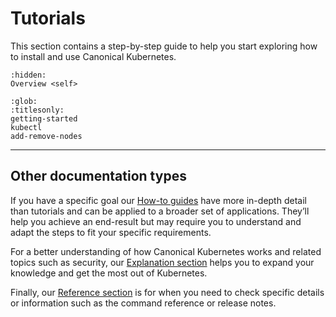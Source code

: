 # Tutorials

This section contains a step-by-step guide to help you start exploring how to
install and use Canonical Kubernetes.

```{toctree}
:hidden:
Overview <self>
```

```{toctree}
:glob:
:titlesonly:
getting-started
kubectl
add-remove-nodes
```

---
## Other documentation types

If you have a specific goal our [How-to guides] have more in-depth detail than
tutorials and can be applied to a broader set of applications. They’ll help you
achieve an end-result but may require you to understand and adapt the steps to
fit your specific requirements.

For a better understanding of how Canonical Kubernetes works and related topics
such as security, our [Explanation section] helps you to expand your knowledge
and get the most out of Kubernetes.

Finally, our [Reference section] is for when you need to check specific details
or information such as the command reference or release notes.

<!--LINKS -->
[How-to guides]: ../howto/index
[Explanation section]: ../explanation/index
[Reference section]: ../reference/index
